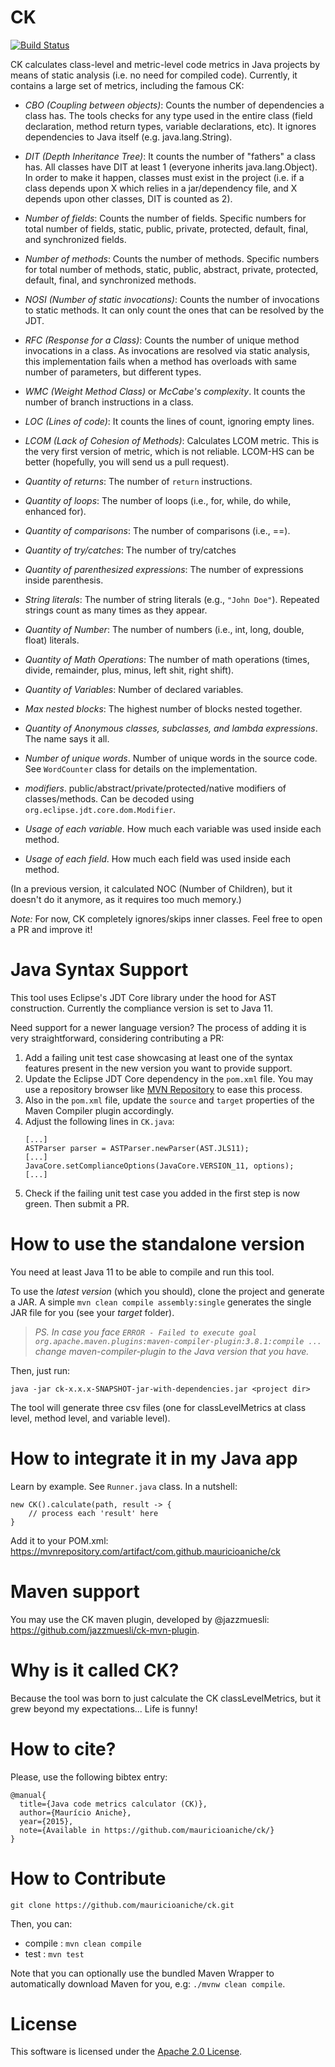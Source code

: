 # CK

[![Build Status](https://travis-ci.org/mauricioaniche/ck.svg?branch=master)](https://travis-ci.org/mauricioaniche/ck)

CK calculates class-level and metric-level code metrics in Java projects by means
of static analysis (i.e. no need for compiled code). Currently, it contains
a large set of metrics, including the famous CK:

- *CBO (Coupling between objects)*: Counts the number of dependencies a class has.
The tools checks for any type used in the entire class (field declaration, method
return types, variable declarations, etc). It ignores dependencies to Java itself
(e.g. java.lang.String).

- *DIT (Depth Inheritance Tree)*: It counts the number of "fathers" a class has.
All classes have DIT at least 1 (everyone inherits java.lang.Object).
In order to make it happen, classes must exist in the project (i.e. if a class
depends upon X which relies in a jar/dependency file, and X depends upon other
classes, DIT is counted as 2). 

- *Number of fields*: Counts the number of fields. Specific numbers for
total number of fields, static, public, private, protected, default, final, and synchronized fields.

- *Number of methods*: Counts the number of methods. Specific numbers for
total number of methods, static, public, abstract, private, protected, default, final, and synchronized methods.

- *NOSI (Number of static invocations)*: Counts the number of invocations
to static methods. It can only count the ones that can be resolved by the
JDT.

- *RFC (Response for a Class)*: Counts the number of unique method
invocations in a class. As invocations are resolved via static analysis,
this implementation fails when a method has overloads with same number of parameters,
but different types.

- *WMC (Weight Method Class)* or *McCabe's complexity*. It counts the number
of branch instructions in a class.

- *LOC (Lines of code)*: It counts the lines of count, ignoring
empty lines.

- *LCOM (Lack of Cohesion of Methods)*: Calculates LCOM metric. This is the very first
version of metric, which is not reliable. LCOM-HS can be better (hopefully, you will
send us a pull request). 

- *Quantity of returns*: The number of `return` instructions.

- *Quantity of loops*: The number of loops (i.e., for, while, do while, enhanced for).

- *Quantity of comparisons*: The number of comparisons (i.e., ==).

- *Quantity of try/catches*: The number of try/catches

- *Quantity of parenthesized expressions*: The number of expressions inside parenthesis.

- *String literals*: The number of string literals (e.g., `"John Doe"`). Repeated strings count as many times as they appear. 

- *Quantity of Number*: The number of numbers (i.e., int, long, double, float) literals.

- *Quantity of Math Operations*: The number of math operations (times, divide, remainder, plus, minus, left shit, right shift).

- *Quantity of Variables*: Number of declared variables.

- *Max nested blocks*: The highest number of blocks nested together.

- *Quantity of Anonymous classes, subclasses, and lambda expressions*. The name says it all.

- *Number of unique words*. Number of unique words in the source code. See `WordCounter` class for details on the
implementation.  

- *modifiers*. public/abstract/private/protected/native modifiers of classes/methods. Can be decoded using `org.eclipse.jdt.core.dom.Modifier`.  

- *Usage of each variable*. How much each variable was used inside each method.

- *Usage of each field*. How much each field was used inside each method.

			
(In a previous version, it calculated NOC (Number of Children), but it doesn't do it anymore,
as it requires too much memory.)

_Note:_ For now, CK completely ignores/skips inner classes. Feel free to open a PR and improve it!

# Java Syntax Support

This tool uses Eclipse's JDT Core library under the hood for AST
construction. Currently the compliance version is set to Java 11.

Need support for a newer language version? The process of adding it is
very straightforward, considering contributing a PR:

1. Add a failing unit test case showcasing at least one of the syntax
features present in the new version you want to provide support.
2. Update the Eclipse JDT Core dependency in the `pom.xml` file. You may
use a repository browser like
[MVN Repository](https://mvnrepository.com/artifact/org.eclipse.jdt/org.eclipse.jdt.core)
to ease this process.
3. Also in the `pom.xml` file, update the `source` and `target`
properties of the Maven Compiler plugin accordingly.
4. Adjust the following lines in `CK.java`:
    ```
    [...]
    ASTParser parser = ASTParser.newParser(AST.JLS11);
    [...]
    JavaCore.setComplianceOptions(JavaCore.VERSION_11, options);
    [...]
    ```
5. Check if the failing unit test case you added in the first step is
now green. Then submit a PR.

# How to use the standalone version

You need at least Java 11 to be able to compile and run this tool.

To use the _latest version_ (which you should), clone the project and generate a JAR. A simple
`mvn clean compile assembly:single` generates the single JAR file for you (see your _target_ folder).

>_PS. In case you face `ERROR - Failed to execute goal org.apache.maven.plugins:maven-compiler-plugin:3.8.1:compile ...` change maven-compiler-plugin to the Java version that you have._

Then, just run:
```
java -jar ck-x.x.x-SNAPSHOT-jar-with-dependencies.jar <project dir>
```

The tool will generate three csv files (one for classLevelMetrics at class level, method level, and variable level).


# How to integrate it in my Java app

Learn by example. See `Runner.java` class. In a nutshell:

```
new CK().calculate(path, result -> {
    // process each 'result' here
}
```

Add it to your POM.xml: https://mvnrepository.com/artifact/com.github.mauricioaniche/ck

# Maven support

You may use the CK maven plugin, developed by @jazzmuesli: https://github.com/jazzmuesli/ck-mvn-plugin.

# Why is it called CK?

Because the tool was born to just calculate the CK classLevelMetrics, but it grew beyond
my expectations... Life is funny!

# How to cite?

Please, use the following bibtex entry:

```
@manual{
  title={Java code metrics calculator (CK)},
  author={Maurício Aniche},
  year={2015},
  note={Available in https://github.com/mauricioaniche/ck/}
}
```
  
# How to Contribute

```
git clone https://github.com/mauricioaniche/ck.git
```

Then, you can:

* compile : `mvn clean compile`
* test    : `mvn test`

Note that you can optionally use the bundled Maven Wrapper to
automatically download Maven for you, e.g: `./mvnw clean compile`.

# License

This software is licensed under the [Apache 2.0 License](LICENSE).

